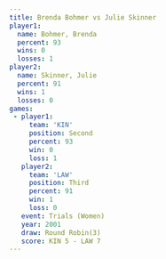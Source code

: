 ```yaml
---
title: Brenda Bohmer vs Julie Skinner
player1:              
  name: Bohmer, Brenda
  percent: 93         
  wins: 0             
  losses: 1           
player2:              
  name: Skinner, Julie
  percent: 91         
  wins: 1             
  losses: 0           
games:
 - player1:          
     team: 'KIN'     
     position: Second
     percent: 93     
     win: 0          
     loss: 1         
   player2:         
     team: 'LAW'    
     position: Third
     percent: 91    
     win: 1         
     loss: 0        
   event: Trials (Women)
   year: 2001           
   draw: Round Robin(3) 
   score: KIN 5 - LAW 7 
---
```

